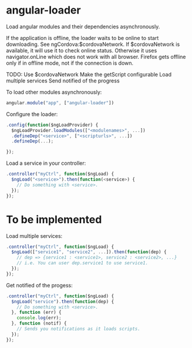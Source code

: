 angular-loader
==============

Load angular modules and their dependencies asynchronously.

If the application is offline, the loader waits to be online
to start downloading. See ngCordova:$cordovaNetwork. If $cordovaNetwork
is available, it will use it to check online status. Otherwise
it uses navigator.onLine which does not work with all browser.
Firefox gets offline only if in offline mode, not if the connection is down.

TODO:
Use $cordovaNetwork
Make the getScript configurable
Load multiple services
Send notified of the progress


To load other modules asynchronously:
```javascript
angular.module("app", ["angular-loader"])
```

Configure the loader:
```javascript
.config(function($ngLoadProvider) {
  $ngLoadProvider.loadModules(["<modulenames>", ...])
  .defineDep("<service>", ["<scripturls>", ...])
  .defineDep(...);

});
```

Load a service in your controller:
```javascript
.controller("myCtrl", function($ngLoad) {
  $ngLoad("<service>").then(function(<service>) {
    // Do something with <service>.
  });
});
```

To be implemented
=================

Load multiple services:
```javascript
.controller("myCtrl", function($ngLoad) {
  $ngLoad(["service1", "service2", ...]).then(function(dep) {
    // dep => {service1 : <service1>, service2 : <service2>, ...}
    // i.e. You can user dep.service1 to use service1.
  });
});
```

Get notified of the progess:
```javascript
.controller("myCtrl", function($ngLoad) {
  $ngLoad("service").then(function(dep) {
    // Do something with <service>.
  }, function (err) {
    console.log(err);
  }, function (notif) {
    // Sends you notifications as it loads scripts.
  });
});
```
